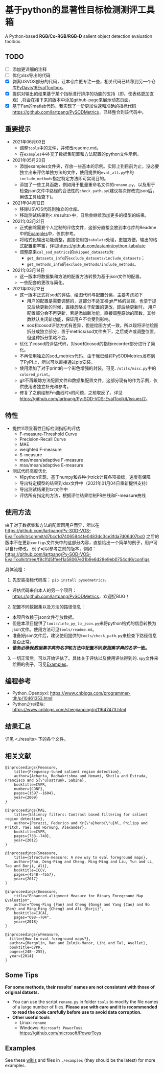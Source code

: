 # 基于python的显著性目标检测测评工具箱

A Python-based **RGB/Co-RGB/RGB-D** salient object detection evaluation toolbox.

## TODO

- [ ] 添加更详细的注释
- [ ] 优化xlsx导出的代码
- [X] 剥离USVOS部分的代码，让本仓库更专注一些，相关代码已转移到另一个仓库[PyDavis16EvalToolbox](https://github.com/lartpang/PyDavis16EvalToolbox)。
- [X] 提供对输出的结果基于某个指标进行排序的功能的支持（即，使表格更加直观）,将会在接下来的版本中添加github-page来展示动态页面。
- [X] 基于Fan的matlab代码，我实现了一份更加快速和准确的指标代码<https://github.com/lartpang/PySODMetrics>，已经整合到该代码中。

## 重要提示

- 2021年06月03日
    - 调整`tools`中的文件，并修改readme.md。
    - 在`examples`中补充了数据集配置和方法配置的python文件示例。
- 2021年05月20日
    - 添加examples文件夹，存放一些基本的示例。实际上到目前为止，没必要独立出来评估单独方法的文件，使用提供的`eval_all.py`中的`include_methods`指定特定方法即可实现目的。
    - 添加了一些工具函数，例如用于批量重命名文件的`rename.py`，以及用于检查json文件中路径的合法性的`check_path.py`(建议每次修改完json后，用该工具检查下)。
- 2021年04月12日
    - 移除USVOS代码到独立的仓库。
    - 移动测试结果到<./results>中，日后会继续添加更多的模型的结果。
- 2021年03月21日
    - 正式删除需要个人定制的评估文件，这部分直接会放到本仓库的Readme中的[Examples](#Examples)中，仅供参考。
    - 将格式化输出功能调整，直接使用包`tabulate`处理，更加方便，输出的格式配置更丰富，详见<https://github.com/astanin/python-tabulate>
    - 调整原来`cal_sod_matrics`的`skipped_datasets`为:
      - `get_datasets_info`的`exclude_datasets/include_datasets`；
      - `get_methods_info`的`exclude_methods/include_methods`。
- 2021年03月14日
    - 这一版本将数据集和方法的配置方法转换为基于json文件的配置。
    - 一些配套的更改与简化。
- 2021年03月12日
    - 这一版本正式将sod的评估、绘图代码与配置分离，主要考虑如下
        - 用户的配置是需要调整的，这部分不适宜被git严格的监视，也便于提交后续更新的时候，直接忽略关于配置的更改，即后续更新时，
          用户配置部分会不再更新，若是添加新功能，直接调整原始的函数，其参数默认关闭新功能，保证用户不会受到影响。
        - sod和cosod评估方式有差异，但是绘图方式一致，所以现将评估绘图拆分成独立部分，置于metrics/sod文件夹下，之后或许或调整位置， 但这种拆分策略不变。
    - 优化了cosod的评估代码，对sod和cosod的指标recorder部分进行了简化。
    - 不再使用独立的sod_metrics代码，由于我已经将PySODMetrics发布到了PyPI上，所以可以直接通过pip安装。
    - 使用添加了对于print的一个彩色增强的封装，可见`./utils/misc.py`中的`colored_print`。
    - git不再跟踪方法配置文件和数据集配置文件，这部分现有的作为示例，仅供使用者独立补充和参考。
    - 修复了之前绘制Fm曲线时x的问题，之前取反了。详见<https://github.com/lartpang/Py-SOD-VOS-EvalToolkit/issues/2>。

## 特性

* 提供11项显著性目标检测指标的评估
    - F-measure-Threshold Curve
    - Precision-Recall Curve
    - MAE
    - weighted F-measure
    - S-measure
    - max/mean/adaptive F-measure
    - max/mean/adaptive E-measure
* 测试代码高度优化
    - 纯python实现，基于numpy和各种小trick计算各项指标，速度有保障
    - 导出特定模型的结果到xlsx文件中（2021年01月04日重新提供支持）
    - 导出测试结果到txt文件中
    - 评估所有指定的方法，根据评估结果绘制PR曲线和F-measure曲线

## 使用方法

由于对于数据集和方法的配置因用户而异，所以在<https://github.com/lartpang/Py-SOD-VOS-EvalToolkit/commit/d7bcc1d74065844fe0483dc3ce3fda7d06d07bc0>
之后的版本不在更新`configs`文件夹中的这部分内容，直接给出一个简单的例子，用户可以自行修改。
例子可以参考之前的版本，例如：<https://github.com/lartpang/Py-SOD-VOS-EvalToolkit/tree/f9c1fd5ffeef1a58067e31b9e6d28e9eb0754c46/configs>

具体流程：
1. 先安装指标代码库： `pip install pysodmetrics`。
  - 评估代码来自本人的另一个项目：<https://github.com/lartpang/PySODMetrics>，欢迎捉BUG！
2. 配置不同数据集以及方法的路径信息：
  - 本项目依赖于json文件存放数据。
  - 但是本项目提供了`tools/info_py_to_json.py`来将python格式的信息转换为json文件。使用方法可见`tools/readme.md`。
  - 准备好json文件后，建议使用提供的`tools/check_path.py`来检查下路径信息是否正常。
  - **请务必确保*数据集字典的名字*和方法中配置不同*数据集字典的名字*一致。**
3. 一切正常后，可以开始评估了。具体关于评估以及使用评估得到的`.npy`文件来绘图的例子，可见[Examples](#Examples)。

## 编程参考

- Python_Openpyxl: <https://www.cnblogs.com/programmer-tlh/p/10461353.html>
- Python之re模块: <https://www.cnblogs.com/shenjianping/p/11647473.html>

## 结果汇总

详见 <./results> 下的各个文件。

## 相关文献

```text
@inproceedings{Fmeasure,
    title={Frequency-tuned salient region detection},
    author={Achanta, Radhakrishna and Hemami, Sheila and Estrada, Francisco and S{\"u}sstrunk, Sabine},
    booktitle=CVPR,
    number={CONF},
    pages={1597--1604},
    year={2009}
}

@inproceedings{MAE,
    title={Saliency filters: Contrast based filtering for salient region detection},
    author={Perazzi, Federico and Kr{\"a}henb{\"u}hl, Philipp and Pritch, Yael and Hornung, Alexander},
    booktitle=CVPR,
    pages={733--740},
    year={2012}
}

@inproceedings{Smeasure,
    title={Structure-measure: A new way to eval foreground maps},
    author={Fan, Deng-Ping and Cheng, Ming-Ming and Liu, Yun and Li, Tao and Borji, Ali},
    booktitle=ICCV,
    pages={4548--4557},
    year={2017}
}

@inproceedings{Emeasure,
    title="Enhanced-alignment Measure for Binary Foreground Map Evaluation",
    author="Deng-Ping {Fan} and Cheng {Gong} and Yang {Cao} and Bo {Ren} and Ming-Ming {Cheng} and Ali {Borji}",
    booktitle=IJCAI,
    pages="698--704",
    year={2018}
}

@inproceedings{wFmeasure,
  title={How to eval foreground maps?},
  author={Margolin, Ran and Zelnik-Manor, Lihi and Tal, Ayellet},
  booktitle=CVPR,
  pages={248--255},
  year={2014}
}
```

## Some Tips

**For some methods, their results' names are not consistent with those of original datsets.**
- You can use the script `rename.py` in folder `tools` to modify the file names of a large number of files. **Please use with care and it is recommended to read the code carefully before use to avoid data corruption.**
- **Other useful tools**
  - Linux: `rename`
  - Windows: `Microsoft PowerToys` <https://github.com/microsoft/PowerToys>

## Examples

See these [wikis](https://github.com/lartpang/PySODEvalToolkit/wiki) and files in `./examples` (they should be the latest) for more examples.
